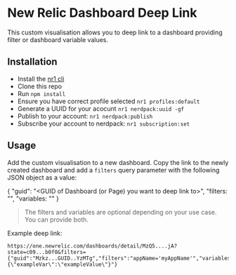 # New Relic Dashboard Deep Link
This custom visualisation allows you to deep link to a dashboard providing filter or dashboard variable values.

## Installation

- Install the [nr1 cli](https://docs.newrelic.com/docs/new-relic-solutions/new-relic-one/build-nr-apps/set-up-dev-env/)
- Clone this repo
- Run `npm install`
- Ensure you have correct profile selected `nr1 profiles:default`
- Generate a UUID for your acocunt  `nr1 nerdpack:uuid -gf`
- Publish to your account: `nr1 nerdpack:publish`
- Subscribe your account to nerdpack: `nr1 subscription:set`

## Usage

Add the custom visualisation to a new dashboard. Copy the link to the newly created dashboard and add a `filters` query parameter with the following JSON object as a value:

{ 
    "guid": "<GUID of Dashboard (or Page) you want to deep link to>",
    "filters: "<filter string>",
    "variables: "<variables stringified object>"
}

> The filters and variables are optional depending on your use case. You can provide both.

Example deep link:

```
https://one.newrelic.com/dashboards/detail/MzQ5....jA?state=c09...b0f0&filters={"guid":"Mzkz...GUID..YzMTg","filters":"appName='myAppName'","variables":"{\"exampleVar\":\"exampleValue\"}"}
```


